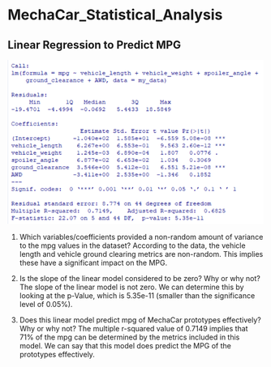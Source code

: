 # MechaCar_Statistical_Analysis

## Linear Regression to Predict MPG
![Alt text](https://github.com/JoshTrewhella/MechaCar_Statistical_Analysis/blob/main/Images/D1_LR.PNG)

1. Which variables/coefficients provided a non-random amount of variance to the mpg values in the dataset?
According to the data, the vehicle length and vehicle ground clearing metrics are non-random. This implies these have a significant impact on the MPG.

2. Is the slope of the linear model considered to be zero? Why or why not?
The slope of the linear model is not zero. We can determine this by looking at the p-Value, which is 5.35e-11 (smaller than the significance level of 0.05%). 

3. Does this linear model predict mpg of MechaCar prototypes effectively? Why or why not?
The multiple r-squared value of 0.7149 implies that 71% of the mpg can be determined by the metrics included in this model. We can say that this model does predict the MPG of the prototypes effectively. 

